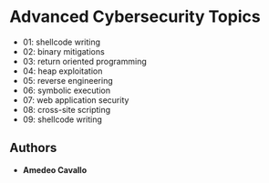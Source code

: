 # Advanced Cybersecurity Topics

* 01: shellcode writing
* 02: binary mitigations
* 03: return oriented programming
* 04: heap exploitation
* 05: reverse engineering
* 06: symbolic execution
* 07: web application security
* 08: cross-site scripting
* 09: shellcode writing

## Authors

* **Amedeo Cavallo**
